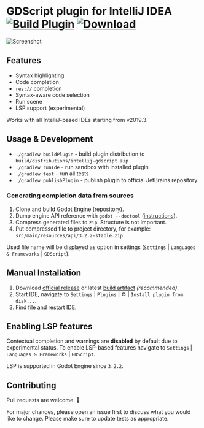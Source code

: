 # GDScript plugin for IntelliJ IDEA [![Build Plugin](https://github.com/exigow/intellij-gdscript/workflows/Build%20Plugin/badge.svg)](https://github.com/exigow/intellij-gdscript/actions?query=workflow%3A%22Build+Plugin%22) [![Download](https://img.shields.io/jetbrains/plugin/d/13107-gdscript.svg)](https://plugins.jetbrains.com/plugin/13107-gdscript)

![Screenshot](https://i.imgur.com/WLLXkf4.png)

## Features

* Syntax highlighting
* Code completion
* `res://` completion
* Syntax-aware code selection
* Run scene
* LSP support (experimental)

Works with all IntelliJ-based IDEs starting from v2019.3.

## Usage & Development

* `./gradlew buildPlugin` - build plugin distribution to `build/distributions/intellij-gdscript.zip`
* `./gradlew runIde` - run sandbox with installed plugin
* `./gradlew test` - run all tests
* `./gradlew publishPlugin` - publish plugin to official JetBrains repository

### Generating completion data from sources

1. Clone and build Godot Engine ([repository](https://github.com/godotengine/godot)).
1. Dump engine API reference with `godot --doctool` ([instructions](https://docs.godotengine.org/en/stable/getting_started/editor/command_line_tutorial.html)).
1. Compress generated files to `zip`. Structure is not important.
1. Put compressed file to project directory, for example: `src/main/resources/api/3.2.2-stable.zip`

Used file name will be displayed as option in settings (`Settings` | `Languages & Frameworks` | `GDScript`).

## Manual Installation

1. Download [official release](https://plugins.jetbrains.com/plugin/13107-godot-gdscript/versions) or latest [build artifact](https://github.com/exigow/intellij-gdscript/actions) *(recommended)*.
1. Start IDE, navigate to `Settings` | `Plugins` | :gear: | `Install plugin from disk...`.
1. Find file and restart IDE.

## Enabling LSP features

Contextual completion and warnings are **disabled** by default due to experimental status. To enable LSP-based features navigate to `Settings` | `Languages & Frameworks` | `GDScript`.

LSP is supported in Godot Engine since `3.2.2`.

## Contributing

Pull requests are welcome. :wave: 

For major changes, please open an issue first to discuss what you would like to change. Please make sure to update tests as appropriate.